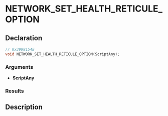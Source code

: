 # NETWORK_SET_HEALTH_RETICULE_OPTION

## Declaration
```cpp
// 0x3998154E
void NETWORK_SET_HEALTH_RETICULE_OPTION(ScriptAny);
```

### Arguments
- **ScriptAny**

### Results

## Description
